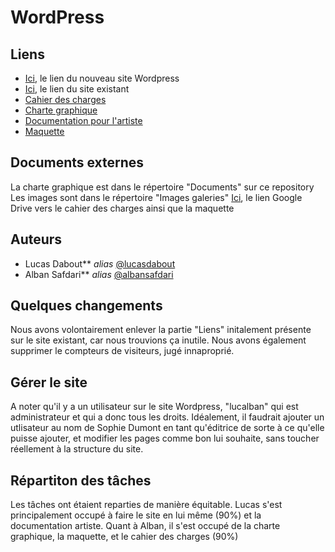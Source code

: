 # WordPress 

## Liens

* [Ici](http://62.210.83.115:11209/wordpress/), le lien du nouveau site Wordpress
* [Ici](http://sophiedumont.com/index.htm), le lien du site existant
* [Cahier des charges](https://github.com/lucasdabout/Sophie_Dumont/blob/main/Documents/Cahier_des_%20charges.pdf)
* [Charte graphique](https://github.com/lucasdabout/Sophie_Dumont/blob/main/Documents/Charte_graphique.pdf)
* [Documentation pour l'artiste](https://github.com/lucasdabout/Sophie_Dumont/blob/main/Documents/documentation_artiste.pdf)
* [Maquette](https://github.com/lucasdabout/Sophie_Dumont/blob/main/Documents/maquette.pdf)

## Documents externes

La charte graphique est dans le répertoire "Documents" sur ce repository
Les images sont dans le répertoire "Images galeries"
[Ici](https://docs.google.com/document/d/1udi86MPuZnY6vrZiNolJlIV6sqBiychcHQc2xzzsz8E/edit?usp=sharing), le lien Google Drive vers le cahier des charges ainsi que la maquette

## Auteurs

* Lucas Dabout** _alias_ [@lucasdabout](https://github.com/lucasdabout)
* Alban Safdari** _alias_ [@albansafdari](https://github.com/albansafdari)

## Quelques changements

Nous avons volontairement enlever la partie "Liens" initalement présente sur le site existant, car nous trouvions ça inutile. 
Nous avons également supprimer le compteurs de visiteurs, jugé innaproprié.

## Gérer le site

A noter qu'il y a un utilisateur sur le site Wordpress, "lucalban" qui est administrateur et qui a donc tous les droits.
Idéalement, il faudrait ajouter un utlisateur au nom de Sophie Dumont en tant qu'éditrice de sorte à ce qu'elle puisse ajouter, et modifier les pages comme bon lui souhaite, sans toucher réellement à la structure du site.

## Répartiton des tâches 

Les tâches ont étaient reparties de manière équitable. 
Lucas s'est principalement occupé à faire le site en lui même (90%) et la documentation artiste. Quant à Alban, il s'est occupé de la charte graphique, la maquette, et le cahier des charges (90%)
